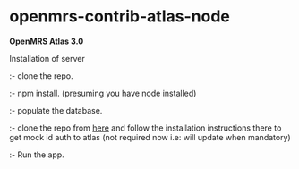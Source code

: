 # openmrs-contrib-atlas-node


  **OpenMRS Atlas 3.0**  

Installation of server

:- clone the repo.

:- npm install. (presuming you have node installed)

:- populate the database.

:- clone the repo from [here](https://github.com/ShekharReddy4/atlas-mock-id) and follow the installation instructions there to get mock id auth to atlas (not required now i.e: will update when mandatory)

:- Run the app.



